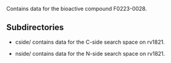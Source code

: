 Contains data for the bioactive compound F0223-0028.

## Subdirectories

- cside/ contains data for the C-side search space on rv1821.

- nside/ contains data for the N-side search space on rv1821.

